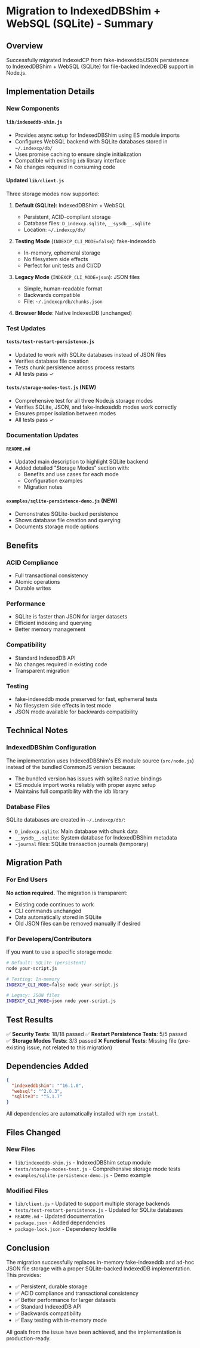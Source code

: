 # Migration to IndexedDBShim + WebSQL (SQLite) - Summary

## Overview

Successfully migrated IndexedCP from fake-indexeddb/JSON persistence to IndexedDBShim + WebSQL (SQLite) for file-backed IndexedDB support in Node.js.

## Implementation Details

### New Components

#### `lib/indexeddb-shim.js`
- Provides async setup for IndexedDBShim using ES module imports
- Configures WebSQL backend with SQLite databases stored in `~/.indexcp/db/`
- Uses promise caching to ensure single initialization
- Compatible with existing `idb` library interface
- No changes required in consuming code

#### Updated `lib/client.js`
Three storage modes now supported:

1. **Default (SQLite)**: IndexedDBShim + WebSQL
   - Persistent, ACID-compliant storage
   - Database files: `D_indexcp.sqlite`, `__sysdb__.sqlite`
   - Location: `~/.indexcp/db/`

2. **Testing Mode** (`INDEXCP_CLI_MODE=false`): fake-indexeddb
   - In-memory, ephemeral storage
   - No filesystem side effects
   - Perfect for unit tests and CI/CD

3. **Legacy Mode** (`INDEXCP_CLI_MODE=json`): JSON files
   - Simple, human-readable format
   - Backwards compatible
   - File: `~/.indexcp/db/chunks.json`

4. **Browser Mode**: Native IndexedDB (unchanged)

### Test Updates

#### `tests/test-restart-persistence.js`
- Updated to work with SQLite databases instead of JSON files
- Verifies database file creation
- Tests chunk persistence across process restarts
- All tests pass ✓

#### `tests/storage-modes-test.js` (NEW)
- Comprehensive test for all three Node.js storage modes
- Verifies SQLite, JSON, and fake-indexeddb modes work correctly
- Ensures proper isolation between modes
- All tests pass ✓

### Documentation Updates

#### `README.md`
- Updated main description to highlight SQLite backend
- Added detailed "Storage Modes" section with:
  - Benefits and use cases for each mode
  - Configuration examples
  - Migration notes

#### `examples/sqlite-persistence-demo.js` (NEW)
- Demonstrates SQLite-backed persistence
- Shows database file creation and querying
- Documents storage mode options

## Benefits

### ACID Compliance
- Full transactional consistency
- Atomic operations
- Durable writes

### Performance
- SQLite is faster than JSON for larger datasets
- Efficient indexing and querying
- Better memory management

### Compatibility
- Standard IndexedDB API
- No changes required in existing code
- Transparent migration

### Testing
- fake-indexeddb mode preserved for fast, ephemeral tests
- No filesystem side effects in test mode
- JSON mode available for backwards compatibility

## Technical Notes

### IndexedDBShim Configuration
The implementation uses IndexedDBShim's ES module source (`src/node.js`) instead of the bundled CommonJS version because:
- The bundled version has issues with sqlite3 native bindings
- ES module import works reliably with proper async setup
- Maintains full compatibility with the idb library

### Database Files
SQLite databases are created in `~/.indexcp/db/`:
- `D_indexcp.sqlite`: Main database with chunk data
- `__sysdb__.sqlite`: System database for IndexedDBShim metadata
- `-journal` files: SQLite transaction journals (temporary)

## Migration Path

### For End Users
**No action required.** The migration is transparent:
- Existing code continues to work
- CLI commands unchanged
- Data automatically stored in SQLite
- Old JSON files can be removed manually if desired

### For Developers/Contributors
If you want to use a specific storage mode:
```bash
# Default: SQLite (persistent)
node your-script.js

# Testing: In-memory
INDEXCP_CLI_MODE=false node your-script.js

# Legacy: JSON files
INDEXCP_CLI_MODE=json node your-script.js
```

## Test Results

✅ **Security Tests**: 18/18 passed
✅ **Restart Persistence Tests**: 5/5 passed  
✅ **Storage Modes Tests**: 3/3 passed
❌ **Functional Tests**: Missing file (pre-existing issue, not related to this migration)

## Dependencies Added

```json
{
  "indexeddbshim": "^16.1.0",
  "websql": "^2.0.3",
  "sqlite3": "^5.1.7"
}
```

All dependencies are automatically installed with `npm install`.

## Files Changed

### New Files
- `lib/indexeddb-shim.js` - IndexedDBShim setup module
- `tests/storage-modes-test.js` - Comprehensive storage mode tests
- `examples/sqlite-persistence-demo.js` - Demo example

### Modified Files
- `lib/client.js` - Updated to support multiple storage backends
- `tests/test-restart-persistence.js` - Updated for SQLite databases
- `README.md` - Updated documentation
- `package.json` - Added dependencies
- `package-lock.json` - Dependency lockfile

## Conclusion

The migration successfully replaces in-memory fake-indexeddb and ad-hoc JSON file storage with a proper SQLite-backed IndexedDB implementation. This provides:

- ✅ Persistent, durable storage
- ✅ ACID compliance and transactional consistency
- ✅ Better performance for larger datasets
- ✅ Standard IndexedDB API
- ✅ Backwards compatibility
- ✅ Easy testing with in-memory mode

All goals from the issue have been achieved, and the implementation is production-ready.
